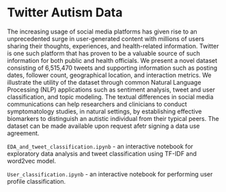 # Twitter Autism Data

The increasing usage of social media platforms has given rise to an unprecedented surge in user-generated content with millions of users sharing their thoughts, experiences, and health-related information. Twitter is one such platform that has proven to be a valuable source of such information for both public and health officials. We present a novel dataset consisting of 6,515,470 tweets and supporting information such as posting dates, follower count, geographical location, and interaction metrics. We illustrate the utility of the dataset through common Natural Language Processing (NLP) applications such as sentiment analysis, tweet and user classification, and topic modeling. The textual differences in social media communications can help researchers and clinicians to conduct symptomatology studies, in natural settings, by establishing effective biomarkers to distinguish an autistic individual from their typical peers. The dataset can be made available upon request afetr signing a data use agreement.

`EDA_and_tweet_classification.ipynb` - an interactive notebook for exploratory data analysis and tweet classification using TF-IDF and word2vec model.

`User_classification.ipynb` - an interactive notebook for performing user profile classification.
